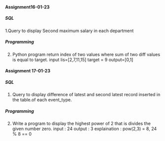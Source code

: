 #### Assignment16-01-23

##### SQL

1.Query to display Second maximum salary in each department

##### Programming

2. Python program return index of two values where sum of two diff values is equal to target.
input lis=[2,7,11,15] target = 9
output=[0,1]

#### Assignment 17-01-23

##### SQL
1. Query to display difference of latest and second latest record inserted in the table.of each event_type. 

##### Programming
2. Write a program to display the highest power of 2 that is divides the given number zero.
    input   : 24
    output  : 3
    explaination : pow(2,3) = 8, 24 % 8 == 0
